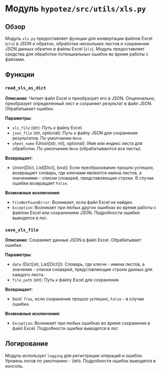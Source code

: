 # Модуль `hypotez/src/utils/xls.py`

## Обзор

Модуль `xls.py` предоставляет функции для конвертации файлов Excel (`xls`) в JSON и обратно, обработки нескольких листов и сохранения JSON данных обратно в файлы Excel (`xls`).  Модуль предоставляет средства для обработки потенциальных ошибок во время работы с файлами.

## Функции

### `read_xls_as_dict`

**Описание**: Читает файл Excel и преобразует его в JSON.  Опционально, преобразует определенный лист и сохраняет результат в файл JSON. Обрабатывает ошибки.

**Параметры**:

- `xls_file` (str): Путь к файлу Excel.
- `json_file` (str, optional): Путь к файлу JSON для сохранения результатов. По умолчанию `None`.
- `sheet_name` (Union[str, int], optional): Имя или индекс листа для обработки. По умолчанию `None` (обрабатываются все листы).

**Возвращает**:

- Union[Dict, List[Dict], bool]: Если преобразование прошло успешно, возвращает словарь, где ключами являются имена листов, а значениями - списки словарей, представляющие строки. В случае ошибки возвращает `False`.

**Возможные исключения**:

- `FileNotFoundError`: Возникает, если файл Excel не найден.
- `Exception`: Возникает при любых других ошибках во время работы с файлом Excel или сохранением JSON.  Подробности ошибки выводятся в лог.


### `save_xls_file`

**Описание**: Сохраняет данные JSON в файл Excel. Обрабатывает ошибки.

**Параметры**:

- `data` (Dict[str, List[Dict]]): Словарь, где ключи - имена листов, а значения - списки словарей, представляющие строки данных для каждого листа.
- `file_path` (str): Путь к файлу Excel для сохранения.

**Возвращает**:

- bool: `True`, если сохранение прошло успешно, `False` - в случае ошибки.

**Возможные исключения**:

- `Exception`: Возникает при любых ошибках во время сохранения в файл Excel.  Подробности ошибки выводятся в лог.


## Логирование

Модуль использует `logging` для регистрации операций и ошибок.  Уровень логов по умолчанию - `INFO`.  Подробности ошибок выводятся в консоль.